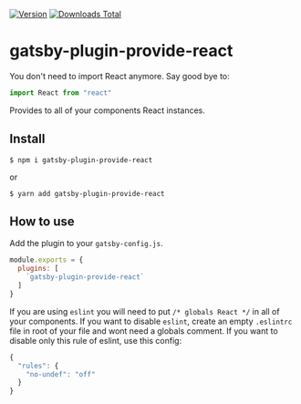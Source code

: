 [![Version](https://img.shields.io/npm/v/gatsby-plugin-provide-react.svg)](https://www.npmjs.com/package/gatsby-plugin-provide-react)
[![Downloads Total](https://img.shields.io/npm/dt/gatsby-plugin-provide-react.svg)](https://www.npmjs.com/package/gatsby-plugin-provide-react)

# gatsby-plugin-provide-react

You don't need to import React anymore.
Say good bye to:
```javascript
import React from "react"
```
Provides to all of your components React instances.

## Install

`$ npm i gatsby-plugin-provide-react`

or

`$ yarn add gatsby-plugin-provide-react`

## How to use

Add the plugin to your `gatsby-config.js`.

```javascript
module.exports = {
  plugins: [
    `gatsby-plugin-provide-react`
  ]
}
```

If you are using `eslint` you will need to put `/* globals React */` in all of your components. If you want to disable `eslint`, create an empty `.eslintrc` file in root of your file and wont need a globals comment. If you want to disable only this rule of eslint, use this config:
```javascript
{
  "rules": {
    "no-undef": "off"
  }
}
```